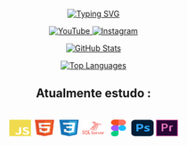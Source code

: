 <p align="center">
  <a href="https://git.io/typing-svg"><img src="https://readme-typing-svg.demolab.com?font=Fira+Code&duration=4999&pause=1000&color=ff2c2c&random=false&width=435&lines=Ol%C3%A1%2C+eu+sou+o+Raphael+Ramalho+👋🏻" alt="Typing SVG" /> 
  </a>
</p>



<p align="center">
  <a href="https://www.youtube.com/channel/UC5s0YlIEttXkdwkxWgyV-sg">
    <img src="https://img.shields.io/badge/YouTube-FF0000?style=for-the-badge&logo=youtube&logoColor=black" alt="YouTube">
  </a>
  <a href="https://www.instagram.com/rramalhoo/">
    <img src="https://img.shields.io/badge/Intagram-FF0000?style=for-the-badge&logo=Instagram&logoColor=black" alt="Instagram">
  </a>
</p>

<p align="center">
  <a href="https://github.com/anuraghazra/github-readme-stats">
    <img src="https://github-readme-stats.vercel.app/api?username=rramalhoo&theme=dark&show_icons=false" alt="GitHub Stats">
  </a>
</p>

<p align="center">
  <a href="https://github.com/anuraghazra/github-readme-stats">
    <img src="https://github-readme-stats.vercel.app/api/top-langs/?username=rramalhoo&hide=html&layout=compact&theme=dark" alt="Top Languages">
  </a>
</p>

<h2 align="center">Atualmente estudo :</h2>

<div style="display: inline_block" align="center"><br/>
    <img align="center" alt="Js" height="30" width="40" src="https://raw.githubusercontent.com/devicons/devicon/master/icons/javascript/javascript-plain.svg">
    <img align="center" alt="HTML5" height="30" width="40" src="https://raw.githubusercontent.com/devicons/devicon/master/icons/html5/html5-original.svg">
    <img align="center" alt="CSS5" height="30" width="40" src="https://raw.githubusercontent.com/devicons/devicon/master/icons/css3/css3-original.svg">
    <img align="center" alt="Sqlserver" height="30" width="40" src="https://github.com/devicons/devicon/blob/master/icons/microsoftsqlserver/microsoftsqlserver-plain-wordmark.svg">
    <img align="center" alt="Figma" height="30" width="40" src="https://raw.githubusercontent.com/devicons/devicon/master/icons/figma/figma-original.svg">
    <img align="center" alt="Photoshop" height="30" width="40" src="https://raw.githubusercontent.com/devicons/devicon/master/icons/photoshop/photoshop-original.svg" />
    <img align="center" alt="Premierepro" height="30" width="40" src="https://raw.githubusercontent.com/devicons/devicon/master/icons/premierepro/premierepro-original.svg" />
</div>


